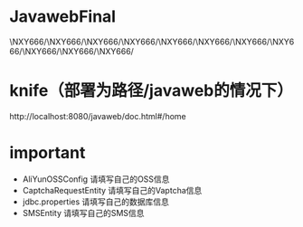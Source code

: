 # JavawebFinal
\NXY666/\NXY666/\NXY666/\NXY666/\NXY666/\NXY666/\NXY666/\NXY666/\NXY666/\NXY666/\NXY666/


# knife（部署为路径/javaweb的情况下）
http://localhost:8080/javaweb/doc.html#/home

# important
* AliYunOSSConfig 请填写自己的OSS信息
* CaptchaRequestEntity 请填写自己的Vaptcha信息
* jdbc.properties 请填写自己的数据库信息
* SMSEntity 请填写自己的SMS信息